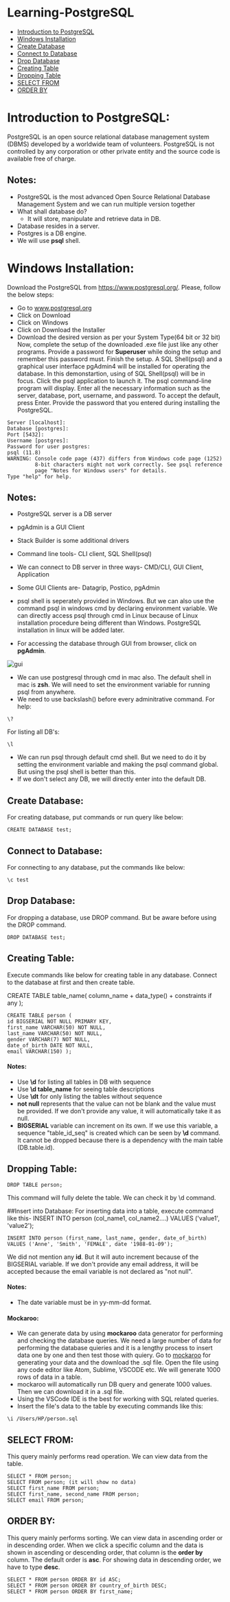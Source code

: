 # Learning-PostgreSQL

* [Introduction to PostgreSQL](#introduction-to-postgresql)
* [Windows Installation](#windows-installation)
* [Create Database](#create-database)
* [Connect to Database](#connect-to-database)
* [Drop Database](#drop-database)
* [Creating Table](#creating-table)
* [Dropping Table](#dropping-table)
* [SELECT FROM](#select-from)
* [ORDER BY](#order-by)

# Introduction to PostgreSQL:
PostgreSQL is an open source relational database management system (DBMS) developed by a worldwide team of volunteers. PostgreSQL is not controlled by any corporation or other private entity and the source code is available free of charge.
## Notes:
- PostgreSQL is the most advanced Open Source Relational Database Management System and we can run multiple version together
- What shall database do?
  - It will store, manipulate and retrieve data in DB.
- Database resides in a server.
- Postgres is a DB engine.
- We will use **psql** shell.

# Windows Installation:
Download the PostgreSQL from https://www.postgresql.org/. Please, follow the below steps:

- Go to www.postgresql.org
- Click on Download
- Click on Windows
- Click on Download the Installer
- Download the desired version as per your System Type(64 bit or 32 bit)
Now, complete the setup of the downloaded .exe file just like any other programs. Provide a password for **Superuser** while doing the setup and remember this password must. Finish the setup. A SQL Shell(psql) and a graphical user interface pgAdmin4 will be installed for operating the database. In this demonstartion, using of SQL Shell(psql) will be in focus. Click the psql application to launch it. The psql command-line program will display. Enter all the necessary information such as the server, database, port, username, and password. To accept the default, press Enter. Provide the password that you entered during installing the PostgreSQL.

```
Server [localhost]:
Database [postgres]:
Port [5432]:
Username [postgres]:
Password for user postgres:
psql (11.8)
WARNING: Console code page (437) differs from Windows code page (1252)
         8-bit characters might not work correctly. See psql reference
         page "Notes for Windows users" for details.
Type "help" for help.

```

## Notes:
- PostgreSQL server is a DB server
- pgAdmin is a GUI Client
- Stack Builder is some additional drivers
- Command line tools- CLI client, SQL Shell(psql)
- We can connect to DB server in three ways- CMD/CLI, GUI Client, Application
- Some GUI Clients are- Datagrip, Postico, pgAdmin
- psql shell is seperately provided in Windows. But we can also use the command psql in windows cmd by declaring environment variable. We can directly access psql through cmd in Linux because of Linux installation procedure being different than Windows. PostgreSQL installation in linux will be added later. 

- For accessing the database through GUI from browser, click on **pgAdmin**.

![gui](https://github.com/faisalmahboob89/Learning-PostgreSQL/blob/master/GUI.PNG)

- We can use postgresql through cmd in mac also. The default shell in mac is **zsh**. We will need to set the environment variable for running psql from anywhere.
- We need to use backslash(\) before every adminitrative command.
For help:
```
\?
```
For listing all DB's:
```
\l
```

- We can run psql through default cmd shell. But we need to do it by setting the environment variable and making the psql command global. But using the psql shell is better than this.
- If we don't select any DB, we will directly enter into the default DB.

## Create Database:
For creating database, put commands or run query like below:
```
CREATE DATABASE test;
```
## Connect to Database:
For connecting to any database, put the commands like below:
```
\c test
```
## Drop Database:
For dropping a database, use DROP command. But be aware before using the DROP command.
```
DROP DATABASE test;
```
## Creating Table:
Execute commands like below for creating table in any database. Connect to the database at first and then create table.

CREATE TABLE table_name(
column_name + data_type() + constraints if any
);
```
CREATE TABLE person (
id BIGSERIAL NOT NULL PRIMARY KEY,
first_name VARCHAR(50) NOT NULL,
last_name VARCHAR(50) NOT NULL,
gender VARCHAR(7) NOT NULL,
date_of_birth DATE NOT NULL,
email VARCHAR(150) );
```
#### Notes:
- Use **\d** for listing all tables in DB with sequence
- Use **\d table_name** for seeing table descriptions
- Use **\dt** for only listing the tables without sequence
- **not null** represents that the value can not be blank and the value must be provided. If we don't provide any value, it will automatically take it as null.
- **BIGSERIAL** variable can increment on its own. If we use this variable, a sequence "table_id_seq" is created which can be seen by **\d** command. It cannot be dropped because there is a dependency with the main table (DB.table.id).

## Dropping Table:
```
DROP TABLE person;
```
This command will fully delete the table. We can check it by \d command.

##Insert into Database:
For inserting data into a table, execute command like this- 
INSERT INTO person (col_name1, col_name2....) VALUES ('value1', 'value2');

```
INSERT INTO person (first_name, last_name, gender, date_of_birth)
VALUES ('Anne', 'Smith', 'FEMALE', date '1988-01-09');
```
We did not mention any **id**. But it will auto increment because of the BIGSERIAL variable.
If we don't provide any email address, it will be accepted because the email variable is not declared as "not null".

#### Notes:
- The date variable must be in yy-mm-dd format.
#### Mockaroo:
- We can generate data by using **mockaroo** data generator for performing and checking the database queries. We need a large number of data for performing the database quieries and it is a lengthy process to insert data one by one and then test those with quiery. Go to [mockaroo](https://www.mockaroo.com/) for generating your data and the download the .sql file. Open the file using any code editor like Atom, Sublime, VSCODE etc. We will generate 1000 rows of data in a table.
- mockaroo will automatically run DB query and generate 1000 values. Then we can download it in a .sql file.
- Using the VSCode IDE is the best for working with SQL related queries.
- Insert the file's data to the table by executing commands like this:
```
\i /Users/HP/person.sql
```

## SELECT FROM:
This query mainly performs read operation. We can view data from the table.
```
SELECT * FROM person;
SELECT FROM person; (it will show no data)
SELECT first_name FROM person;
SELECT first_name, second_name FROM person;
SELECT email FROM person;
```

## ORDER BY:
This query mainly performs sorting. We can view data in ascending order or in descending order. When we click a specific column and the data is shown in ascending or descending order, that column is the **order by** column.
The default order is **asc**. For showing data in descending order, we have to type **desc**.
```
SELECT * FROM person ORDER BY id ASC;
SELECT * FROM person ORDER BY country_of_birth DESC;
SELECT * FROM person ORDER BY first_name;
```

